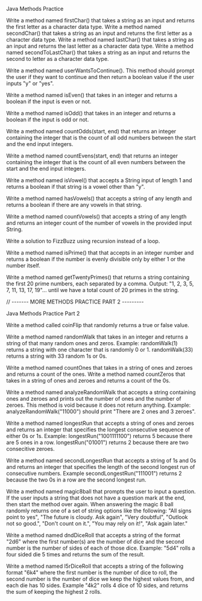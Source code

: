 Java Methods Practice

Write a method named firstChar() that takes a string as an input and returns the first letter as a character data type.
Write a method named secondChar() that takes a string as an input and returns the first letter as a character data type.
Write a method named lastChar() that takes a string as an input and returns the last letter as a character data type.
Write a method named secondToLastChar() that takes a string as an input and returns the second to letter as a character data type.

Write a method named userWantsToContinue(). This method should prompt the user if they want to continue and then return a boolean value if the user inputs "y" or "yes".

Write a method named isEven() that takes in an integer and returns a boolean if the input is even or not.

Write a method named isOdd() that takes in an integer and returns a boolean if the input is odd or not.

Write a method named countOdds(start, end) that returns an integer containing the integer that is the count of all odd numbers between the start and the end input integers.

Write a method named countEvens(start, end) that returns an integer containing the integer that is the count of all even numbers between the start and the end input integers.

Write a method named isVowel() that accepts a String input of length 1 and returns a boolean if that string is a vowel other than "y".

Write a method named hasVowels() that accepts a string of any length and returns a boolean if there are any vowels in that string.

Write a method named countVowels() that accepts a string of any length and returns an integer count of the number of vowels in the provided input String.

Write a solution to FizzBuzz using recursion instead of a loop.

Write a method named isPrime() that that accepts in an integer number and returns a boolean if the number is evenly divisible only by either 1 or the number itself. 

Write a method named getTwentyPrimes() that returns a string containing the first 20 prime numbers, each separated by a comma. Output: "1, 2, 3, 5, 7, 11, 13, 17, 19"... until we have a total count of 20 primes in the string.


// ------- MORE METHODS PRACTICE PART 2 ---------

Java Methods Practice Part 2

Write a method called coinFlip that randomly returns a true or false value.

Write a method named randomWalk that takes in an integer and returns a string of that many random ones and zeros. Example: randomWalk(1) returns a string with one character that is randomly 0 or 1. randomWalk(33) returns a string with 33 random 1s or 0s.

Write a method named countOnes that takes in a string of ones and zeroes and returns a count of the ones.
Write a method named countZeros that takes in a string of ones and zeroes and returns a count of the 0s.

Write a method named analyzeRandomWalk that accepts a string containing ones and zeroes and prints out the number of ones and the number of zeroes. This method is void because it does not return anything. Example: analyzeRandomWalk("11000") should print "There are 2 ones and 3 zeroes".

Write a method named longestRun that accepts a string of ones and zeroes and returns an integer that specifies the longest consecutive sequence of either 0s or 1s. Example: longestRun("1001111100") returns 5 because there are 5 ones in a row. longestRun("01001") returns 2 because there are two consecitive zeroes. 

Write a method named secondLongestRun that accepts a string of 1s and 0s and returns an integer that specifies the length of the second longest run of consecutive numbers. Example secondLongestRun("111001") returns 2 because the two 0s in a row are the second longest run.

Write a method named magic8ball that prompts the user to input a question. If the user inputs a string that does not have a question mark at the end, then start the method over again. When answering the magic 8 ball randomly returns one of a set of string options like the following:
"All signs point to yes", "The future is cloudy. Ask again", "Very doubtful", "Outlook not so good.", "Don't count on it.", "You may rely on it!", "Ask again later."

Write a method named dndDiceRoll that accepts a string of the format "2d6" where the first number(s) are the number of dice and the second number is the number of sides of each of those dice. Example: "5d4" rolls a four sided die 5 times and returns the sum of the result.

Write a method named l5rDiceRoll that accepts a string of the following format "6k4" where the first number is the number of dice to roll, the second number is the number of dice we keep the highest values from, and each die has 10 sides. Example "4k2" rolls 4 dice of 10 sides, and returns the sum of keeping the highest 2 rolls.